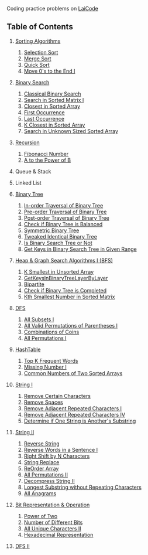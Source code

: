 <!----- Conversion time: 0.468 seconds.


Using this Markdown file:

1. Cut and paste this output into your source file.
2. See the notes and action items below regarding this conversion run.
3. Check the rendered output (headings, lists, code blocks, tables) for proper
   formatting and use a linkchecker before you publish this page.

Conversion notes:

* GD2md-html version 1.0β13
* Sat Jan 05 2019 03:53:49 GMT-0800 (PST)
* Source doc: https://docs.google.com/open?id=1de-nP0T6_N9R5jEYoS8kyS88L9JRhutxFTlt0aRQWQM
----->


Coding practice problems on [LaiCode](https://www.laicode.io/)


## Table of Contents



1.  [Sorting Algorithms](src/A/SortingAlgorithms)
    1.  [Selection Sort](src/A/SortingAlgorithms/Easy/SelectionSort)
    2.  [Merge Sort](src/A/SortingAlgorithms/Medium/MergeSort)
    3.  [Quick Sort](src/A/SortingAlgorithms/Medium/QuickSort)
    4.  [Move 0's to the End I](src/A/SortingAlgorithms/Easy/Move0sToTheEndI)

2.  [Binary Search](https://drive.google.com/drive/u/0/folders/1QS77BTBwzmgRh6gHZw8pEIB2gvuEu_Fi)
    1.  [Classical Binary Search](https://docs.google.com/document/d/1QIUOo33EVFQAyP4386DiJ-jNksXJYWsn-N145lG8ObA/edit)
    2.  [Search in Sorted Matrix I](https://docs.google.com/document/d/1bCVjBRvaxpvidOdfuMY0ZUAqufy_UGSl4dxb_FvNERo/edit)
    3.  [Closest in Sorted Array](https://docs.google.com/document/d/14d3-_1Jm3KntVfv8XLVLAVnIsDi4SM644Z34Be0cINc/edit)
    4.  [First Occurrence](https://docs.google.com/document/d/1vJbgFLU-40mlHwtpMVaRj4svT1shWxSdhF_ejSB1qLc/edit)
    5.  [Last Occurrence](https://docs.google.com/document/d/1l_i4YdqzwEHlhjI8dejXBaEO24mjJfuE4f5hZO-Gt6s/edit)
    6.  [K Closest in Sorted Array](https://docs.google.com/document/d/1iKSwzTKD2HshgWFx8LpVp8sEmWj6x92moyI9SugWdfA/edit)
    7.  [Search in Unknown Sized Sorted Array](https://docs.google.com/document/d/19iOYn1UU_-SjMLnm6uIzVVSywndCsTE68x3Q1kqGokI/edit)

3.  [Recursion](https://drive.google.com/drive/u/0/folders/1QS77BTBwzmgRh6gHZw8pEIB2gvuEu_Fi)
    1.  [Fibonacci Number](https://docs.google.com/document/d/1YJG1tsxLUsQWsgtmEoLLNqHtb0IS1VKTPKsWaD8etuk/edit)
    2.  [A to the Power of B](https://docs.google.com/document/d/1_Fp6G6RVNgm88szHAwcld4vsCdTlHLcRMX73N3gozsE/edit)

4.  Queue & Stack

5.  Linked List

6.  [Binary Tree](src/F/BinaryTree)
    1.  [In-order Traversal of Binary Tree](src/F/BinaryTree/Medium/InorderTraversalOfBinaryTree)
    2.  [Pre-order Traversal of Binary Tree](src/F/BinaryTree/Easy/PreorderTraversalOfBinaryTree)
    3.  [Post-order Traversal of Binary Tree](src/F/BinaryTree/Hard/PostorderTraversalOfBinaryTree)
    4.  [Check if Binary Tree is Balanced](src/F/BinaryTree/Medium/CheckIfBinaryTreeIsBalanced)
    5.  [Symmetric Binary Tree](src/F/BinaryTree/Easy/SymmetricBinaryTree)
    6.  [Tweaked Identical Binary Tree](src/F/BinaryTree/Medium/TweakedIdenticalBinaryTree)
    7.  [Is Binary Search Tree or Not](src/F/BinaryTree/Medium/IsBinarySearchTreeOrNot)
    8.  [Get Keys in Binary Search Tree in Given Range](src/F/BinaryTree/Easy/GetKeysInBinarySearchTreeInGivenRange)

7.  [Heap & Graph Search Algorithms I (BFS)](src/G/HeapAndBFS)
    1.  [K Smallest in Unsorted Array](src/G/HeapAndBFS/Medium/KSmallestInUnsortedArray)
    2.  [GetKeysInBinaryTreeLayerByLayer](src/G/HeapAndBFS/Easy/GetKeysInBinaryTreeLayerByLayer)
    3.  [Bipartite](src/G/HeapAndBFS/Hard/Bipartite)
    4.  [Check if Binary Tree is Completed](src/G/HeapAndBFS/Medium/CheckIfBinaryTreeIsCompleted)
    5.  [Kth Smallest Number in Sorted Matrix](src/G/HeapAndBFS/Medium/KthSmallestNumberInSortedMatrix)

8.  [DFS](src/H/DFS)
    1.  [All Subsets I](src/H/DFS/Medium/AllSubsetsI)
    2.  [All Valid Permutations of Parentheses I](src/H/DFS/Medium/AllValidPermutationsOfParenthesesI)
    3.  [Combinations of Coins](src/H/DFS/Medium/CombinationsOfCoins)
    4.  [All Permutations I](src/H/DFS/Medium/AllPermutationsI)

9.  [HashTable](src/I/HashTable)
    1.  [Top K Frequent Words](src/I/HashTable/Medium/TopKFrequentWords)
    2.  [Missing Number I](src/I/HashTable/Medium/MissingNumberI)
    3.  [Common Numbers of Two Sorted Arrays](src/I/HashTable/Easy/CommonNumbersOfTwoSortedArrays)

10. [String I](src/J/StringI)
    1.  [Remove Certain Characters](src/J/StringI/Easy/RemoveCertainCharacters)
    2.  [Remove Spaces](src/J/StringI/Easy/RemoveSpaces)
    3.  [Remove Adjacent Repeated Characters I](src/J/StringI/Easy/RemoveAdjacentRepeatedCharactersI)
    4.  [Remove Adjacent Repeated Characters IV](src/J/StringI/Hard/RemoveAdjacentRepeatedCharactersIV)
    5.  [Determine if One String is Another's Substring](src/J/StringI/Medium/DetermineIfOneStringIsAnothersSubstring)

11. [String II](src/K/StringII)
    1.  [Reverse String](src/K/StringII/Easy/ReverseString)
    2.  [Reverse Words in a Sentence I](src/K/StringII/Medium/ReverseWordsInASentenceI)
    3.  [Right Shift by N Characters](src/K/StringII/Easy/RightShiftByNCharacters)
    4.  [String Replace](src/K/StringII/Hard/StringReplace)
    5.  [ReOrder Array](src/K/StringII/Hard/ReOrderArray)
    6.  [All Permutations II](src/K/StringII/Hard/AllPermutationsII)
    7.  [Decompress String II](src/K/StringII/Hard/DecompressStringII)
    8.  [Longest Substring without Repeating Characters](src/K/StringII/Medium/LongestSubstringWithoutRepeatingCharacters)
    9.  [All Anagrams](src/K/StringII/Medium/AllAnagrams)

12. [Bit Representation & Operation](src/L/Bit)
    1.  [Power of Two](src/L/Bit/Easy/PowerOfTwo)
    2.  [Number of Different Bits](src/L/Bit/Medium/NumberOfDifferentBits)
    3.  [All Unique Characters II](src/L/Bit/Medium/AllUniqueCharactersII)
    4.  [Hexadecimal Representation](src/L/Bit/Easy/HexadecimalRepresentation)

13. [DFS II](src/H/DFS)



<!-- GD2md-html version 1.0β13 -->
